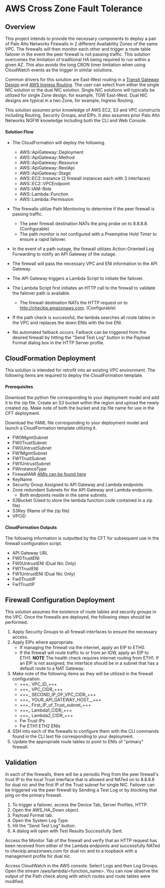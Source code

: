 # AWS Cross Zone Fault Tolerance

## Overview
This project intends to provide the necessary components to deploy a pair of Palo Alto Networks Firewalls in 2 different Availability Zones of the same VPC.  The firewalls will then monitor each other and trigger a route table failover in the event the peer firewall is not passing traffic.  This solution overcomes the limitation of traditional HA being required to run within a given AZ.  This also avoids the long CRON timer limitation when using CloudWatch events as the trigger in similar solutions.

Common drivers for this solution are East-West routing in a [Transit Gateway Design](https://www.paloaltonetworks.com/resources/guides/aws-transit-gateway-deployment-guide) and [AWS Ingress Routing](https://live.paloaltonetworks.com/t5/Blogs/Amazon-Web-Services-AWS-Ingress-Routing/ba-p/300885).  The user can select from either the single NIC solution or the dual NIC solution.  Single NIC solutions will typically be utilized for single Zone design, for example, TGW East-West.  Dual NIC designs are typical in a two Zone, for example, Ingress Routing.

This solution assumes prior knowledge of AWS EC2, S3 and VPC constructs including Routing, Security Groups, and EIPs.  It also assumes prior Palo Alto Networks NGFW knowledge including both the CLI and Web Console.

#### Solution Flow
- The CloudFormation will deploy the following.
  + AWS::ApiGateway::Deployment
  + AWS::ApiGateway::Method
  + AWS::ApiGateway::Resource
  + AWS::ApiGateway::RestApi
  + AWS::ApiGateway::Stage
  + AWS::EC2::Instance (2 firewall instances each with 3 interfaces)
  + AWS::EC2::VPCEndpoint
  + AWS::IAM::Role
  + AWS::Lambda::Function
  + AWS::Lambda::Permission

- The firewalls utilize Path Monitoring to determine if the peer firewall is passing traffic.
  + The peer firewall destination NATs the ping probe on to 8.8.8.8.  (Configurable)
  + The path monitor is not configured with a Preemptive Hold Timer to ensure a rapid failover.
- In the event of a path outage, the firewall utilizes Action-Oriented Log Forwarding to notify an API Gateway of the outage.
- The firewall will pass the necessary VPC and ENI information to the API Gateway.
- The API Gateway triggers a Lambda Script to initiate the failover.
- The Lambda Script first initiates an HTTP call to the firewall to validate the failover path is available.
  + The firewall destination NATs the HTTP request on to http://checkip.amazonaws.com. (Configurable)
- If the path check is successful, the lambda searches all route tables in the VPC and replaces the down ENIs with the live ENI.
- No automated failback occurs.  Failback can be triggered from the desired firewall by hitting the "Send Test Log" button in the Payload Format dialog box in the HTTP Server profile.

## CloudFormation Deployment
This solution is intended for retrofit into an existing VPC environment.  The following items are required to deploy the CloudFormation template.

#### Prerequisites
Download the python file corresponding to your deployment model and add it to the zip file.  Create an S3 bucket within the region and upload the newly created zip.  Make note of both the bucket and zip file name for use in the CFT deployment.

Download the YAML file corresponding to your deployment model and launch a CloudFormation template utilizing it. 

- FW0MgmtSubnet
- FW0TrustSubnet
- FW0UntrustSubnet
- FW1MgmtSubnet
- FW1TrustSubnet
- FW1UntrustSubnet
- FWInstanceType
- FirewallAMI [AMIs can be found here](https://docs.paloaltonetworks.com/compatibility-matrix/vm-series-firewalls/aws-cft-amazon-machine-images-ami-list) 
- KeyName
- Security Group Assigned to API Gateway and Lambda endpoints
- Zone redundant Subnets for the API Gateway and Lambda endpoints.  
  + Both endpoints reside in the same subnets.
- S3Bucket (Used to store the lambda function code contained in a zip file)
- S3Key (Name of the zip file)
- VPCID

#### CloudFormation Outputs
The following information is outputted by the CFT for subsequent use in the firewall configuration script.

- API Gateway URL
- FW0TrustENI
- FW0UntrustENI (Dual Nic Only)
- FW1TrustENI
- FW1UntrustENI (Dual Nic Only)
- Fw0TrustIP
- Fw1TrustIP

## Firewall Configuration Deployment
This solution assumes the existence of route tables and security groups in the VPC.  Once the firewalls are deployed, the following steps should be performed.

1. Apply Security Groups to all firewall interfaces to ensure the necessary access.  
2. Apply EIPs where appropriate.
    + If managing the firewall via the internet, apply an EIP to ETH0.
    + If the firewall will route traffic to or from an IGW, apply an EIP to ETH1.  **NOTE** The health check requires internet routing from ETH1.  If an EIP is not assigned, the interface should be in a subnet that has a default route to a NAT Gateway.
3. Make note of the following items as they will be utilized in the firewall configuration.
    + +++_ VPC_ID_+++
    + +++_ VPC_CIDR_+++
    + +++_ SECOND_IP_OF_VPC_CIDR_+++
    + +++_ YOUR_API_GATEWAY_HOST__+++
    + +++_ First_IP_of_Trust_subnet_+++
    + +++_ Lambda1_CIDR_+++
    + +++_ Lambda2_CIDR_+++
    + Fw Trust IPs
    + Fw ETH1 ETH2 ENIs
4. SSH into each of the firewalls to configure them with the CLI commands found in the CLI text file corresponding to your deployment.
5. Update the appropriate route tables to point to ENIs of "primary" firewall.

## Validation
In each of the firewalls, there will be a periodic Ping from the peer firewall's trust IP to the local Trust interface that is allowed and NATed on to 8.8.8.8 for dual nic and the first IP of the Trust subnet for single NIC.  Failover can be triggered via the peer firewall by Sending a Test Log or by blocking that ping on the primary firewall. 
1. To trigger a failover, access the Device Tab, Server Profiles, HTTP.  
2. Open the AWS_HA_Down object.
3. Payload Format tab.
4. Open the System Log Type.
5. Hit the "Send Test Log" button. 
6. A dialog will open with Test Results Successfully Sent.

Access the Monitor Tab of the firewall and verify that an HTTP request has been received from either of the Lambda endpoints and successfully NATed to checkip.amazonaws.com for dual nic and to a loopback with a management profile for dual nic.

Access CloudWatch in the AWS console.  Select Logs and then Log Groups.  Open the stream /aws/lambda/<function_name>.  You can now observe the output of the Path check along with which routes and route tables were modified.
